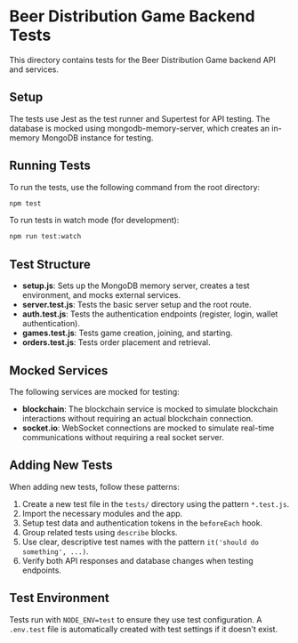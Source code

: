 # Beer Distribution Game Backend Tests

This directory contains tests for the Beer Distribution Game backend API and services.

## Setup

The tests use Jest as the test runner and Supertest for API testing. The database is mocked using mongodb-memory-server, which creates an in-memory MongoDB instance for testing.

## Running Tests

To run the tests, use the following command from the root directory:

```bash
npm test
```

To run tests in watch mode (for development):

```bash
npm run test:watch
```

## Test Structure

- **setup.js**: Sets up the MongoDB memory server, creates a test environment, and mocks external services.
- **server.test.js**: Tests the basic server setup and the root route.
- **auth.test.js**: Tests the authentication endpoints (register, login, wallet authentication).
- **games.test.js**: Tests game creation, joining, and starting.
- **orders.test.js**: Tests order placement and retrieval.

## Mocked Services

The following services are mocked for testing:

- **blockchain**: The blockchain service is mocked to simulate blockchain interactions without requiring an actual blockchain connection.
- **socket.io**: WebSocket connections are mocked to simulate real-time communications without requiring a real socket server.

## Adding New Tests

When adding new tests, follow these patterns:

1. Create a new test file in the `tests/` directory using the pattern `*.test.js`.
2. Import the necessary modules and the app.
3. Setup test data and authentication tokens in the `beforeEach` hook.
4. Group related tests using `describe` blocks.
5. Use clear, descriptive test names with the pattern `it('should do something', ...)`.
6. Verify both API responses and database changes when testing endpoints.

## Test Environment

Tests run with `NODE_ENV=test` to ensure they use test configuration. A `.env.test` file is automatically created with test settings if it doesn't exist. 